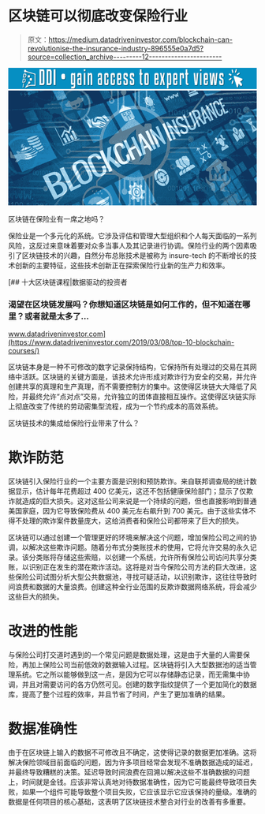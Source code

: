 # 区块链可以彻底改变保险行业

> 原文：<https://medium.datadriveninvestor.com/blockchain-can-revolutionise-the-insurance-industry-896555e0a7d5?source=collection_archive---------12----------------------->

[![](img/1df56a0f97ae6571109eb03c2852dd8e.png)](http://www.track.datadriveninvestor.com/1B9E)![](img/b91b6112f5a2ec02054739f69927152e.png)

区块链在保险业有一席之地吗？

保险业是一个多元化的系统。它涉及评估和管理大型组织和个人每天面临的一系列风险，这反过来意味着要对众多当事人及其记录进行协调。保险行业的两个因素吸引了区块链技术的兴趣，自然分布总账技术是被称为 insure-tech 的不断增长的技术创新的主要特征，这些技术创新正在探索保险行业新的生产力和效率。

[](https://www.datadriveninvestor.com/2019/03/08/top-10-blockchain-courses/) [## 十大区块链课程|数据驱动的投资者

### 渴望在区块链发展吗？你想知道区块链是如何工作的，但不知道在哪里？或者就是太多了…

www.datadriveninvestor.com](https://www.datadriveninvestor.com/2019/03/08/top-10-blockchain-courses/) 

区块链本身是一种不可修改的数字记录保持结构，它保持所有处理过的交易在其网络中活跃。区块链的关键方面是，该技术允许形成对欺诈行为安全的交易，并允许创建共享的真理和生产真理，而不需要控制方的集中。这使得区块链大大降低了风险，并最终允许“点对点”交易，允许独立的团体直接相互操作。这使得区块链实际上彻底改变了传统的劳动密集型流程，成为一个节约成本的高效系统。

区块链技术的集成给保险行业带来了什么？

# 欺诈防范

区块链引入保险行业的一个主要方面是识别和预防欺诈。来自联邦调查局的统计数据显示，估计每年花费超过 400 亿美元，这还不包括健康保险部门；显示了仅欺诈就造成的巨大损失。这对这些公司来说是一个持续的问题，但也直接影响到普通美国家庭，因为它导致保险费从 400 美元左右飙升到 700 美元。由于这些实体不得不处理的欺诈案件数量庞大，这给消费者和保险公司都带来了巨大的损失。

区块链可以通过创建一个管理更好的环境来解决这个问题，增加保险公司之间的协调，以解决这些欺诈问题。随着分布式分类账技术的使用，它将允许交易的永久记录。该分类账将存储这些索赔，以创建一个系统，允许所有保险公司访问共享分类账，以识别正在发生的潜在欺诈活动。这将是对当今保险公司方法的巨大改进，这些保险公司试图分析大型公共数据池，寻找可疑活动，以识别欺诈，这往往导致时间浪费和数据的大量浪费。创建这种全行业范围的反欺诈数据网络系统，将会减少这些巨大的损失。

# 改进的性能

与保险公司打交道时遇到的一个常见问题是数据处理，这是由于大量的人需要保险，再加上保险公司当前低效的数据输入过程。区块链将引入大型数据池的适当管理系统。它之所以能够做到这一点，是因为它可以存储静态记录，而无需集中协调，并且对需要访问的各方仍然可见。创建的数字指纹提供了一个更加简化的数据库，提高了整个过程的效率，并且节省了时间，产生了更加准确的结果。

# 数据准确性

由于在区块链上输入的数据不可修改且不确定，这使得记录的数据更加准确。这将解决保险领域目前面临的问题，因为许多项目经常会发现不准确数据造成的延迟，并最终导致糟糕的决策。延迟导致时间浪费在回溯以解决这些不准确数据的问题上，时间就是金钱。应该非常认真地对待数据准确性，因为它可能最终导致项目失败，如果一个组件可能导致整个项目失败，它应该显示它应该保持的量级。准确的数据是任何项目的核心基础，这表明了区块链技术整合对行业的改善有多重要。